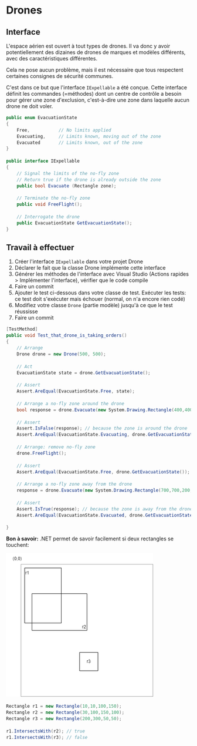 # Drones

## Interface

L'espace aérien est ouvert à tout types de drones. Il va donc y avoir potentiellement des dizaines de drones de marques et modèles différents, avec des caractéristiques différentes.

Cela ne pose aucun problème, mais il est nécessaire que tous respectent certaines consignes de sécurité communes.

C'est dans ce but que l'interface `IExpellable` a été conçue. Cette interface définit les commandes (=méthodes) dont un centre de contrôle a besoin pour gérer une zone d'exclusion, c'est-à-dire une zone dans laquelle aucun drone ne doit voler.

```csharp
public enum EvacuationState
{
    Free,           // No limits applied
    Evacuating,     // Limits known, moving out of the zone
    Evacuated       // Limits known, out of the zone
}

public interface IExpellable
{
    // Signal the limits of the no-fly zone
    // Return true if the drone is already outside the zone
    public bool Evacuate (Rectangle zone);

    // Terminate the no-fly zone
    public void FreeFlight();

    // Interrogate the drone
    public EvacuationState GetEvacuationState();
}
```

## Travail à effectuer

1. Créer l'interface `IExpellable` dans votre projet Drone
2. Déclarer le fait que la classe Drone implémente cette interface
3. Générer les méthodes de l'interface avec Visual Studio (Actions rapides > Implémenter l'interface), vérifier que le code compile
4. Faire un commit
5. Ajouter le test ci-dessous dans votre classe de test. Exécuter les tests: ce test doit s'exécuter mais échouer (normal, on n'a encore rien codé)
6. Modifiez votre classe `Drone` (partie modèle) jusqu'à ce que le test réussisse
7. Faire un commit

```csharp
[TestMethod]
public void Test_that_drone_is_taking_orders()
{
    // Arrange
    Drone drone = new Drone(500, 500);

    // Act
    EvacuationState state = drone.GetEvacuationState();

    // Assert
    Assert.AreEqual(EvacuationState.Free, state);

    // Arrange a no-fly zone around the drone
    bool response = drone.Evacuate(new System.Drawing.Rectangle(400,400,200,200));

    // Assert
    Assert.IsFalse(response); // because the zone is around the drone
    Assert.AreEqual(EvacuationState.Evacuating, drone.GetEvacuationState());

    // Arrange: remove no-fly zone
    drone.FreeFlight();

    // Assert
    Assert.AreEqual(EvacuationState.Free, drone.GetEvacuationState());

    // Arrange a no-fly zone away from the drone
    response = drone.Evacuate(new System.Drawing.Rectangle(700,700,200,200));

    // Assert
    Assert.IsTrue(response); // because the zone is away from the drone
    Assert.AreEqual(EvacuationState.Evacuated, drone.GetEvacuationState());

}

```

**Bon à savoir:** .NET permet de savoir facilement si deux rectangles se touchent:

![](assets/rectangles.png)

```csharp
Rectangle r1 = new Rectangle(10,10,100,150);
Rectangle r2 = new Rectangle(30,100,150,100);
Rectangle r3 = new Rectangle(200,300,50,50);

r1.IntersectsWith(r2); // true
r1.IntersectsWith(r3); // false
```
